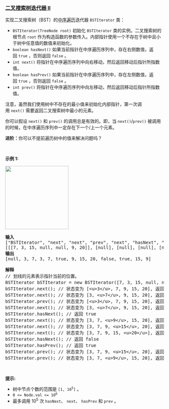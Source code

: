 ### [二叉搜索树迭代器 II](https://leetcode-cn.com/problems/binary-search-tree-iterator-ii)

<p>实现二叉搜索树（BST）的<a href="https://baike.baidu.com/item/中序遍历/757281?fr=aladdin">中序遍历</a>迭代器&nbsp;<code>BSTIterator</code>&nbsp;类：</p>

<ul>
	<li><code>BSTIterator(TreeNode root)</code>&nbsp;初始化&nbsp;<code>BSTIterator</code>&nbsp;类的实例。二叉搜索树的根节点&nbsp;<code>root</code>&nbsp;作为构造函数的参数传入。内部指针使用一个不存在于树中且小于树中任意值的数值来初始化。</li>
	<li><code>boolean hasNext()</code>&nbsp;如果当前指针在中序遍历序列中，存在右侧数值，返回&nbsp;<code>true</code> ，否则返回&nbsp;<code>false</code>&nbsp;。</li>
	<li><code>int next()</code>&nbsp;将指针在中序遍历序列中向右移动，然后返回移动后指针所指数值。</li>
	<li><code>boolean hasPrev()</code>&nbsp;如果当前指针在中序遍历序列中，存在左侧数值，返回&nbsp;<code>true</code>&nbsp;，否则返回&nbsp;<code>false</code>&nbsp;。</li>
	<li><code>int prev()</code>&nbsp;将指针在中序遍历序列中向左移动，然后返回移动后指针所指数值。</li>
</ul>

<p>注意，虽然我们使用树中不存在的最小值来初始化内部指针，第一次调用&nbsp;<code>next()</code>&nbsp;需要返回二叉搜索树中最小的元素。</p>

<p>你可以假设&nbsp;<code>next()</code>&nbsp;和&nbsp;<code>prev()</code>&nbsp;的调用总是有效的。即，当&nbsp;<code>next()</code>/<code>prev()</code>&nbsp;被调用的时候，在中序遍历序列中一定存在下一个/上一个元素。</p>

<p><strong>进阶：</strong>你可以不提前遍历树中的值来解决问题吗？</p>

<p>&nbsp;</p>

<p><strong>示例 1:</strong></p>

<p><strong><img alt="" src="https://assets.leetcode.com/uploads/2020/09/14/untitled-diagram-1.png" style="height: 201px; width: 201px;"></strong></p>

<pre><strong>输入</strong>
[&quot;BSTIterator&quot;, &quot;next&quot;, &quot;next&quot;, &quot;prev&quot;, &quot;next&quot;, &quot;hasNext&quot;, &quot;next&quot;, &quot;next&quot;, &quot;next&quot;, &quot;hasNext&quot;, &quot;hasPrev&quot;, &quot;prev&quot;, &quot;prev&quot;]
[[[7, 3, 15, null, null, 9, 20]], [null], [null], [null], [null], [null], [null], [null], [null], [null], [null], [null], [null]]
<strong>输出</strong>
[null, 3, 7, 3, 7, true, 9, 15, 20, false, true, 15, 9]

<strong>解释</strong>
// 划线的元素表示指针当前的位置。
BSTIterator bSTIterator = new BSTIterator([7, 3, 15, null, null, 9, 20]); // 当前状态为 &lt;u&gt; &lt;/u&gt; [3, 7, 9, 15, 20]
bSTIterator.next(); // 状态变为 [&lt;u&gt;3&lt;/u&gt;, 7, 9, 15, 20], 返回 3
bSTIterator.next(); // 状态变为 [3, &lt;u&gt;7&lt;/u&gt;, 9, 15, 20], 返回 7
bSTIterator.prev(); // 状态变为 [&lt;u&gt;3&lt;/u&gt;, 7, 9, 15, 20], 返回 3
bSTIterator.next(); // 状态变为 [3, &lt;u&gt;7&lt;/u&gt;, 9, 15, 20], 返回 7
bSTIterator.hasNext(); // 返回 true
bSTIterator.next(); // 状态变为 [3, 7, &lt;u&gt;9&lt;/u&gt;, 15, 20], 返回 9
bSTIterator.next(); // 状态变为 [3, 7, 9, &lt;u&gt;15&lt;/u&gt;, 20], 返回 15
bSTIterator.next(); // 状态变为 [3, 7, 9, 15, &lt;u&gt;20&lt;/u&gt;], 返回 20
bSTIterator.hasNext(); // 返回 false
bSTIterator.hasPrev(); // 返回 true
bSTIterator.prev(); // 状态变为 [3, 7, 9, &lt;u&gt;15&lt;/u&gt;, 20], 返回 15
bSTIterator.prev(); // 状态变为 [3, 7, &lt;u&gt;9&lt;/u&gt;, 15, 20], 返回 9
</pre>

<p>&nbsp;</p>

<p><strong>提示:</strong></p>

<ul>
	<li>树中节点个数的范围是&nbsp;<code>[1, 10<sup>5</sup>]</code>&nbsp;。</li>
	<li><code>0 &lt;= Node.val &lt;= 10<sup>6</sup></code></li>
	<li>最多调用&nbsp;10<sup>5</sup>&nbsp;次&nbsp;<code>hasNext</code>、&nbsp;<code>next</code>、&nbsp;<code>hasPrev</code>&nbsp;和&nbsp;<code>prev</code>&nbsp;。</li>
</ul>
